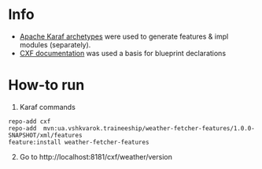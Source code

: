 # Info
* [Apache Karaf archetypes](https://karaf.apache.org/manual/latest/#_archetypes) were used to generate features & impl modules (separately).
* [CXF documentation](http://cxf.apache.org/docs/jaxrs-services-configuration.html#JAXRSServicesConfiguration-Blueprint) was used a basis for blueprint declarations

# How-to run
1. Karaf commands
```
repo-add cxf
repo-add  mvn:ua.vshkvarok.traineeship/weather-fetcher-features/1.0.0-SNAPSHOT/xml/features
feature:install weather-fetcher-features
```
2. Go to http://localhost:8181/cxf/weather/version
